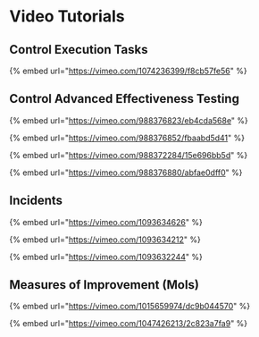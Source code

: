 # Video Tutorials

## Control Execution Tasks

{% embed url="https://vimeo.com/1074236399/f8cb57fe56" %}

## Control Advanced Effectiveness Testing

{% embed url="https://vimeo.com/988376823/eb4cda568e" %}

{% embed url="https://vimeo.com/988376852/fbaabd5d41" %}

{% embed url="https://vimeo.com/988372284/15e696bb5d" %}

{% embed url="https://vimeo.com/988376880/abfae0dff0" %}

## Incidents

{% embed url="https://vimeo.com/1093634626" %}

{% embed url="https://vimeo.com/1093634212" %}

{% embed url="https://vimeo.com/1093632244" %}

## Measures of Improvement (MoIs)

{% embed url="https://vimeo.com/1015659974/dc9b044570" %}

{% embed url="https://vimeo.com/1047426213/2c823a7fa9" %}
